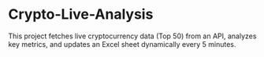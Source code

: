 # Crypto-Live-Analysis
This project fetches live cryptocurrency data (Top 50) from an API, analyzes key metrics, and updates an Excel sheet dynamically every 5 minutes.
